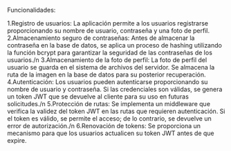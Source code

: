 Funcionalidades:

1.Registro de usuarios: La aplicación permite a los usuarios registrarse proporcionando su nombre de usuario, contraseña y una foto de perfil.
2.Almacenamiento seguro de contraseñas: Antes de almacenar la contraseña en la base de datos, se aplica un proceso de hashing utilizando la función bcrypt para garantizar la seguridad de las contraseñas de los usuarios./n
3.Almacenamiento de la foto de perfil: La foto de perfil del usuario se guarda en el sistema de archivos del servidor. Se almacena la ruta de la imagen en la base de datos para su posterior recuperación.
4.Autenticación: Los usuarios pueden autenticarse proporcionando su nombre de usuario y contraseña. Si las credenciales son válidas, se genera un token JWT que se devuelve al cliente para su uso en futuras solicitudes./n
5.Protección de rutas: Se implementa un middleware que verifica la validez del token JWT en las rutas que requieren autenticación. Si el token es válido, se permite el acceso; de lo contrario, se devuelve un error de autorización./n
6.Renovación de tokens: Se proporciona un mecanismo para que los usuarios actualicen su token JWT antes de que expire.
